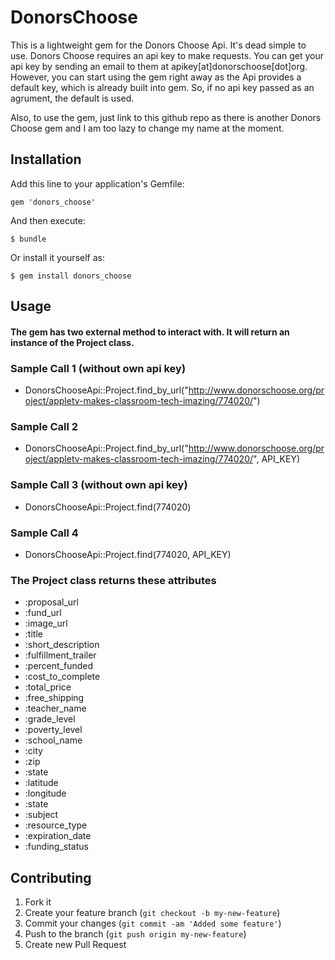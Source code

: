 # DonorsChoose

This is a lightweight gem for the Donors Choose Api.  It's dead simple to use.  Donors Choose requires an api key to make requests.  You can get your api key by sending an email to them at apikey[at]donorschoose[dot]org.  However, you can start using the gem right away as the Api provides a default key, which is already built into gem.  So, if no api key passed as an agrument, the default is used.

Also, to use the gem, just link to this github repo as there is another Donors Choose gem and I am too lazy to change my name at the moment.

## Installation

Add this line to your application's Gemfile:

    gem 'donors_choose'

And then execute:

    $ bundle

Or install it yourself as:

    $ gem install donors_choose

## Usage

#### The gem has two external method to interact with.  It will return an instance of the Project class.

### Sample Call 1 (without own api key)
* DonorsChooseApi::Project.find_by_url("http://www.donorschoose.org/project/appletv-makes-classroom-tech-imazing/774020/")

### Sample Call 2
* DonorsChooseApi::Project.find_by_url("http://www.donorschoose.org/project/appletv-makes-classroom-tech-imazing/774020/", API_KEY)

### Sample Call 3 (without own api key)
* DonorsChooseApi::Project.find(774020)

### Sample Call 4
* DonorsChooseApi::Project.find(774020, API_KEY)

### The Project class returns these attributes
* :proposal_url
* :fund_url
* :image_url
* :title
* :short_description
* :fulfillment_trailer
* :percent_funded
* :cost_to_complete
* :total_price
* :free_shipping
* :teacher_name
* :grade_level
* :poverty_level
* :school_name
* :city
* :zip
* :state
* :latitude
* :longitude
* :state
* :subject
* :resource_type
* :expiration_date
* :funding_status

## Contributing

1. Fork it
2. Create your feature branch (`git checkout -b my-new-feature`)
3. Commit your changes (`git commit -am 'Added some feature'`)
4. Push to the branch (`git push origin my-new-feature`)
5. Create new Pull Request
